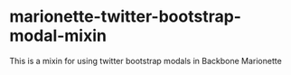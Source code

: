 marionette-twitter-bootstrap-modal-mixin
========================================

This is a mixin for using twitter bootstrap modals in Backbone Marionette
